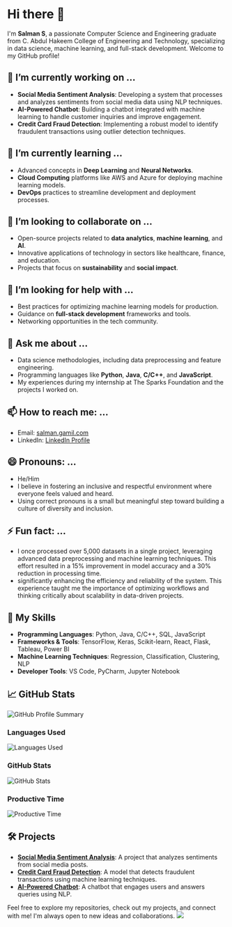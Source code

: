 # Hi there 👋

I'm **Salman S**, a passionate Computer Science and Engineering graduate from C. Abdul Hakeem College of Engineering and Technology, specializing in data science, machine learning, and full-stack development. Welcome to my GitHub profile!

## 🔭 I’m currently working on ...
- **Social Media Sentiment Analysis**: Developing a system that processes and analyzes sentiments from social media data using NLP techniques.
- **AI-Powered Chatbot**: Building a chatbot integrated with machine learning to handle customer inquiries and improve engagement.
- **Credit Card Fraud Detection**: Implementing a robust model to identify fraudulent transactions using outlier detection techniques.

## 🌱 I’m currently learning ...
- Advanced concepts in **Deep Learning** and **Neural Networks**.
- **Cloud Computing** platforms like AWS and Azure for deploying machine learning models.
- **DevOps** practices to streamline development and deployment processes.

## 👯 I’m looking to collaborate on ...
- Open-source projects related to **data analytics**, **machine learning**, and **AI**.
- Innovative applications of technology in sectors like healthcare, finance, and education.
- Projects that focus on **sustainability** and **social impact**.

## 🤔 I’m looking for help with ...
- Best practices for optimizing machine learning models for production.
- Guidance on **full-stack development** frameworks and tools.
- Networking opportunities in the tech community.

## 💬 Ask me about ...
- Data science methodologies, including data preprocessing and feature engineering.
- Programming languages like **Python**, **Java**, **C/C++**, and **JavaScript**.
- My experiences during my internship at The Sparks Foundation and the projects I worked on.

## 📫 How to reach me: ...
- Email: [salman.gamil.com](mailto:salmansalmanbasha9@gmail.com)
- LinkedIn: [LinkedIn Profile](https://www.linkedin.com/in/salman936/)
  

## 😄 Pronouns: ...
- He/Him
- I believe in fostering an inclusive and respectful environment where everyone feels valued and heard.
- Using correct pronouns is a small but meaningful step toward building a culture of diversity and inclusion.


## ⚡ Fun fact: ...
- I once processed over 5,000 datasets in a single project, leveraging advanced data preprocessing and machine learning techniques. This effort resulted in a 15% improvement in model accuracy and a 30% reduction in processing time.
-  significantly enhancing the efficiency and reliability of the system. This experience taught me the importance of optimizing workflows and thinking critically about scalability in data-driven projects.

## 🌟 My Skills
- **Programming Languages**: Python, Java, C/C++, SQL, JavaScript
- **Frameworks & Tools**: TensorFlow, Keras, Scikit-learn, React, Flask, Tableau, Power BI
- **Machine Learning Techniques**: Regression, Classification, Clustering, NLP
- **Developer Tools**: VS Code, PyCharm, Jupyter Notebook

## 📈 GitHub Stats
![GitHub Profile Summary](http://github-profile-summary-cards.vercel.app/api/cards/profile-details?username=Salman-id85&theme=gotham)

### Languages Used
![Languages Used](http://github-profile-summary-cards.vercel.app/api/cards/repos-per-language?username=Salman-id85&theme=gotham)

### GitHub Stats
![GitHub Stats](http://github-profile-summary-cards.vercel.app/api/cards/stats?username=Salman-id85&theme=gotham)

### Productive Time
![Productive Time](http://github-profile-summary-cards.vercel.app/api/cards/productive-time?username=Salman-id85&theme=gotham&utcOffset=8)

## 🛠️ Projects
- **[Social Media Sentiment Analysis](https://github.com/yourusername/social-media-sentiment-analysis)**: A project that analyzes sentiments from social media posts.
- **[Credit Card Fraud Detection](https://github.com/yourusername/credit-card-fraud-detection)**: A model that detects fraudulent transactions using machine learning techniques.
- **[AI-Powered Chatbot](https://github.com/yourusername/ai-chatbot)**: A chatbot that engages users and answers queries using NLP.

Feel free to explore my repositories, check out my projects, and connect with me! I'm always open to new ideas and collaborations.
![](http://github-profile-summary-cards.vercel.app/api/cards/profile-details?username=Salman-id85&theme=gotham)
